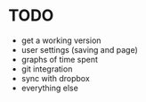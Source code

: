 # TODO
- get a working version
- user settings (saving and page)
- graphs of time spent
- git integration
- sync with dropbox
- everything else

